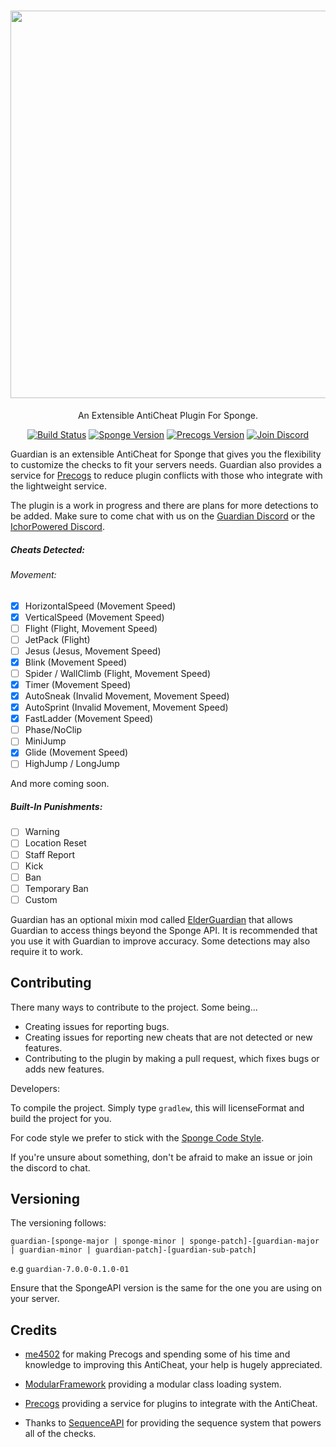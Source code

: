 <h1 align="center">
  <img src="https://forums-cdn.spongepowered.org/uploads/default/original/3X/f/9/f97c66af122e9aed4ef7387b59460778234bd690.png" width="620">
</h1>
<p align="center">An Extensible AntiCheat Plugin For Sponge.</p>

<p align="center">
  <a href="https://travis-ci.org/ichorpowered/guardian"><img alt="Build Status" src="https://travis-ci.org/ichorpowered/guardian.svg?branch=bleeding"></a>
  <a href="https://github.com/SpongePowered/SpongeAPI"><img alt="Sponge Version" src="https://img.shields.io/badge/sponge--api-7.0.0-red.svg"></a>
  <a href="https://ore.spongepowered.org/me4502/Precogs"><img alt="Precogs Version" src="https://img.shields.io/badge/precogs-1.2-red.svg"></a>
  <a href="https://discord.gg/pvSFtMm"><img alt="Join Discord" src="https://img.shields.io/badge/Join-Discord-blue.svg?style=flat-round"></a>
</p>

Guardian is an extensible AntiCheat for Sponge that gives you the flexibility to customize the checks to fit your servers needs.
Guardian also provides a service for [Precogs](https://ore.spongepowered.org/me4502/Precogs) to reduce plugin conflicts with those
who integrate with the lightweight service.

The plugin is a work in progress and there are plans for more detections to be added. Make sure to come chat with us on the
[Guardian Discord](https://discord.gg/pvSFtMm) or the [IchorPowered Discord](https://discord.gg/NzfKazX).

##### Cheats Detected:

###### Movement:

- [x] HorizontalSpeed    (Movement Speed)
- [x] VerticalSpeed      (Movement Speed)
- [ ] Flight             (Flight, Movement Speed)
- [ ] JetPack            (Flight)
- [ ] Jesus              (Jesus, Movement Speed)
- [x] Blink              (Movement Speed)
- [ ] Spider / WallClimb (Flight, Movement Speed)
- [x] Timer              (Movement Speed)
- [x] AutoSneak          (Invalid Movement, Movement Speed)
- [x] AutoSprint         (Invalid Movement, Movement Speed)
- [x] FastLadder         (Movement Speed)
- [ ] Phase/NoClip
- [ ] MiniJump
- [x] Glide              (Movement Speed)
- [ ] HighJump / LongJump

And more coming soon.

##### Built-In Punishments:

- [ ] Warning
- [ ] Location Reset
- [ ] Staff Report
- [ ] Kick
- [ ] Ban
- [ ] Temporary Ban
- [ ] Custom

Guardian has an optional mixin mod called [ElderGuardian](https://github.com/ichorpowered/elderguardian) that allows Guardian to access things beyond the Sponge API.
It is recommended that you use it with Guardian to improve accuracy. Some detections may also require it to work.

## Contributing

There many ways to contribute to the project. Some being...

- Creating issues for reporting bugs.
- Creating issues for reporting new cheats that are not detected or new features.
- Contributing to the plugin by making a pull request, which fixes bugs or adds new features.

Developers:

To compile the project. Simply type `gradlew`, this will licenseFormat and build the project
for you.

For code style we prefer to stick with the [Sponge Code Style](https://docs.spongepowered.org/master/en/contributing/implementation/codestyle.html).

If you're unsure about something, don't be afraid to make an issue or join the discord to chat.

## Versioning

The versioning follows:

`guardian-[sponge-major | sponge-minor | sponge-patch]-[guardian-major | guardian-minor | guardian-patch]-[guardian-sub-patch]`

e.g `guardian-7.0.0-0.1.0-01`

Ensure that the SpongeAPI version is the same for the one you are using on your server.

## Credits

 - [me4502](https://github.com/me4502) for making Precogs and spending some of his time and knowledge to improving this AntiCheat, your help is hugely appreciated.

 - [ModularFramework](https://github.com/me4502/ModularFramework) providing a modular class loading system.
 - [Precogs](https://github.com/me4502/Precogs) providing a service for plugins to integrate with the AntiCheat. 

 - Thanks to [SequenceAPI](https://github.com/AbilityAPI/SequenceAPI) for providing the sequence system that powers all of the checks.


